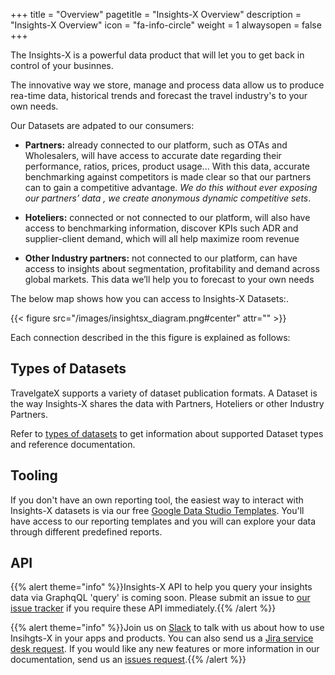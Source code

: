 +++
title = "Overview"
pagetitle = "Insights-X Overview"
description = "Insights-X Overview"
icon = "fa-info-circle"
weight = 1
alwaysopen = false
+++

The Insights-X is a powerful data product that will let you to get back in control of your businnes.

The innovative way we store, manage and process data allow us to produce rea-time data, historical trends and forecast the travel industry's to your own needs.

Our Datasets are adpated to our consumers:

* **Partners:** already connected to our platform, such as OTAs and Wholesalers, will have access to accurate date regarding their performance, ratios, prices, product usage... With this data, accurate benchmarking against competitors is made clear so that our partners can to gain a competitive advantage. _We do this without ever exposing our partners’ data , we create anonymous dynamic competitive sets_. 
 
 * **Hoteliers:** connected or not connected to our platform, will also have access to benchmarking information, discover KPIs such ADR and supplier-client demand, which will all help maximize room revenue

* **Other Industry partners:** not connected to our platform, can have access to insights about segmentation, profitability and demand across global markets. This data we’ll help you to forecast to your own needs

The below map shows how you can access to Insights-X Datasets:.

{{< figure src="/images/insightsx_diagram.png#center" attr="" >}}

Each connection described in the this figure is explained as follows:

## Types of Datasets
TravelgateX supports a variety of dataset publication formats. A Dataset is the way Insights-X shares the data with Partners, Hoteliers or other Industry Partners.

Refer to [types of datasets](/insights-x/datasets/types-of-datasets/) to get information about supported Dataset types and reference documentation.

## Tooling
If you don't have an own reporting tool, the easiest way to interact with Insights-X datasets is via our free [Google Data Studio Templates](https://datastudio.google.com/u/0/navigation/reporting). 
You'll have access to our reporting templates and  you will can explore your data through different predefined reports.


## API
{{% alert theme="info" %}}Insights-X API to help you query your insights data via GraphqQL 'query' is coming soon. 
Please submit an issue to <a href="https://github.com/travelgateX/Issue-tracker">our issue tracker</a> if you require these API immediately.{{% /alert %}}



{{% alert theme="info" %}}Join us on [Slack](https://slack.travelgatex.com/) to talk with us about how to use Insihgts-X in your apps and products. 
You can also send us a [Jira service desk request](https://xmltravelgate.atlassian.net/servicedesk/customer/portal/7). 
If you would like any new features or more information in our documentation, send us an [issues request](https://github.com/travelgateX/Issue-tracker).{{% /alert %}}
